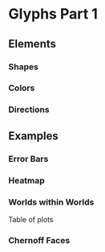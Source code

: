 # Glyphs Part 1

## Elements

### Shapes

### Colors

### Directions

## Examples

### Error Bars

### Heatmap

### Worlds within Worlds

Table of plots

### Chernoff Faces
